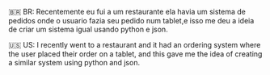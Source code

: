🇧🇷 BR: Recentemente eu fui a um restaurante  ela havia um sistema de pedidos onde o usuario fazia seu pedido num tablet,e isso me deu a ideia de criar um sistema igual usando python e json.

🇺🇸 US: I recently went to a restaurant and it had an ordering system where the user placed their order on a tablet, and this gave me the idea of creating a similar system using python and json.